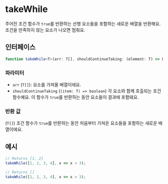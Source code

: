 # takeWhile

주어진 조건 함수가 `true`를 반환하는 선행 요소들을 포함하는 새로운 배열을 반환해요.
조건을 만족하지 않는 요소가 나오면 멈춰요.

## 인터페이스

```typescript
function takeWhile<T>(arr: T[], shouldContinueTaking: (element: T) => boolean): T[];
```

### 파라미터

- `arr` (`T[]`): 요소를 가져올 배열이에요.
- `shouldContinueTaking` (`(item: T) => boolean`) 각 요소와 함께 호출되는 조건 함수예요. 이 함수가 `true`를 반환하는 동안 요소들이 결과에 포함돼요.

### 반환 값

(`T[]`) 조건 함수가 `true`를 반환하는 동안 처음부터 가져온 요소들을 포함하는 새로운 배열이에요.

## 예시

```typescript
// Returns [1, 2]
takeWhile([1, 2, 3, 4], x => x < 3);

// Returns []
takeWhile([1, 2, 3, 4], x => x > 3);
```
